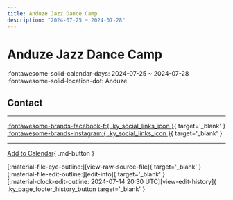 ```yaml
---
title: Anduze Jazz Dance Camp
description: "2024-07-25 ~ 2024-07-28"
---
```


# Anduze Jazz Dance Camp 

:fontawesome-solid-calendar-days: 2024-07-25 ~ 2024-07-28  
:fontawesome-solid-location-dot: Anduze  

## Contact


---

 [:fontawesome-brands-facebook-f:{ .ky_social_links_icon }](https://www.facebook.com/AnduzeJazzDanceCamp){ target='_blank' } [:fontawesome-brands-instagram:{ .ky_social_links_icon }](https://instagram.com/anduze_jazz){ target='_blank' }

---

[Add to Calendar](https://swing.news/ics/en/2024/fr_FR/anduze-jazz-dance-camp-2024.ics){ .md-button }

<div class="ky_page_footer" markdown>
<div class="ky_page_footer_trailing" markdown="span">
[:material-file-eye-outline:][view-raw-source-file]{ target='_blank' }
[:material-file-edit-outline:][edit-info]{ target='_blank' }
</div>
<div class="ky_page_footer_leading" markdown="span">
[:material-clock-edit-outline: 2024-07-14 20:30 UTC][view-edit-history]{ .ky_page_footer_history_button target='_blank' }
</div>
</div>

[view-raw-source-file]: https://github.com/swingdance/events/blob/main/2024/fr_FR/anduze-jazz-dance-camp-2024.json "View Raw Source File"
[edit-info]: https://github.com/swingdance/events/issues/new?assignees=&labels=update+event&projects=&template=03-update_entity.yml&title=%5B2024%2Ffr_FR%5D%20Anduze%20Jazz%20Dance%20Camp&region=fr_FR&year=2024&id=anduze-jazz-dance-camp-2024&name=Anduze%20Jazz%20Dance%20Camp&org_id= "Edit Info"

[view-edit-history]: https://github.com/swingdance/events/commits/main/2024/fr_FR/anduze-jazz-dance-camp-2024.json "View Edit History"
